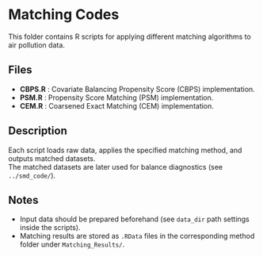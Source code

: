 # Matching Codes

This folder contains R scripts for applying different matching algorithms to air pollution data.

## Files
- **CBPS.R** : Covariate Balancing Propensity Score (CBPS) implementation.
- **PSM.R**  : Propensity Score Matching (PSM) implementation.
- **CEM.R**  : Coarsened Exact Matching (CEM) implementation.

## Description
Each script loads raw data, applies the specified matching method, and outputs matched datasets.  
The matched datasets are later used for balance diagnostics (see `../smd_code/`).

## Notes
- Input data should be prepared beforehand (see `data_dir` path settings inside the scripts).  
- Matching results are stored as `.RData` files in the corresponding method folder under `Matching_Results/`.
